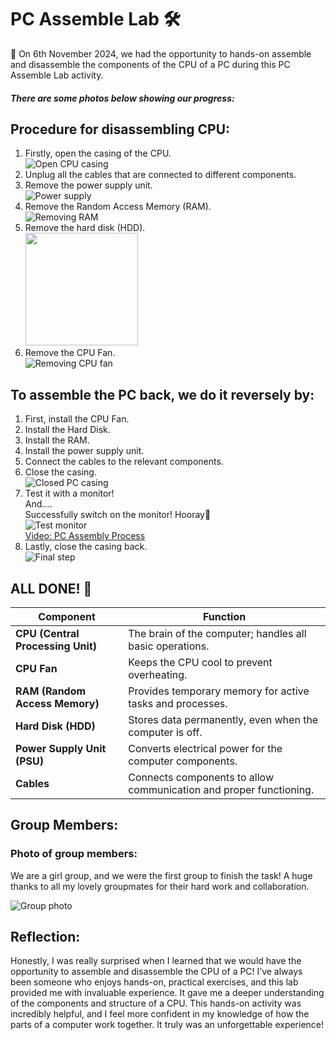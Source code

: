 # PC Assemble Lab 🛠

📆 On 6th November 2024, we had the opportunity to hands-on assemble and disassemble the components of the CPU of a PC during this PC Assemble Lab activity.

##### There are some photos below showing our progress: 

## Procedure for disassembling CPU:
1. Firstly, open the casing of the CPU.  
   ![Open CPU casing](path_to_your_image.jpg)  
2. Unplug all the cables that are connected to different components.  
3. Remove the power supply unit.  
   ![Power supply](path_to_your_image.jpg)  
4. Remove the Random Access Memory (RAM).  
   ![Removing RAM](path_to_your_image.jpg)  
5. Remove the hard disk (HDD).  
   <img src="https://github.com/user-attachments/assets/175b27f5-1c75-45df-a293-384d59a62a83" width="180" />
6. Remove the CPU Fan.  
   ![Removing CPU fan](path_to_your_image.jpg)

## To assemble the PC back, we do it reversely by:

1. First, install the CPU Fan.
2. Install the Hard Disk.
3. Install the RAM.
4. Install the power supply unit.
5. Connect the cables to the relevant components.
6. Close the casing.  
   ![Closed PC casing](path_to_your_image.jpg)
7. Test it with a monitor!  
   And....  
   Successfully switch on the monitor! Hooray🎉  
   ![Test monitor](path_to_your_image.jpg)  
   [Video: PC Assembly Process](video_url)  
8. Lastly, close the casing back.  
   ![Final step](path_to_your_image.jpg)

## ALL DONE! 🎉

| Component               | Function                                                                                     |
|-------------------------|----------------------------------------------------------------------------------------------|
| **CPU (Central Processing Unit)** | The brain of the computer; handles all basic operations.                                   |
| **CPU Fan**             | Keeps the CPU cool to prevent overheating.                                                   |
| **RAM (Random Access Memory)** | Provides temporary memory for active tasks and processes.                                  |
| **Hard Disk (HDD)**     | Stores data permanently, even when the computer is off.                                       |
| **Power Supply Unit (PSU)** | Converts electrical power for the computer components.                                       |
| **Cables**              | Connects components to allow communication and proper functioning.                          |

## Group Members:
### Photo of group members:
We are a girl group, and we were the first group to finish the task! A huge thanks to all my lovely groupmates for their hard work and collaboration.  

![Group photo](path_to_your_image.jpg)

## Reflection:
Honestly, I was really surprised when I learned that we would have the opportunity to assemble and disassemble the CPU of a PC! I’ve always been someone who enjoys hands-on, practical exercises, and this lab provided me with invaluable experience. It gave me a deeper understanding of the components and structure of a CPU. This hands-on activity was incredibly helpful, and I feel more confident in my knowledge of how the parts of a computer work together. It truly was an unforgettable experience!
